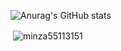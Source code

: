 ![Anurag's GitHub stats](https://github-readme-stats.vercel.app/api?username=JiMeow&show_icons=true&theme=radical)

<p>&nbsp;<img align="center" src="https://github-readme-stats.vercel.app/api/top-langs/?username=minza55113151&hide=c,c%2B%2B,Shaderlab,ASP.net,HLSL&theme=dark" alt="minza55113151" /></p>
